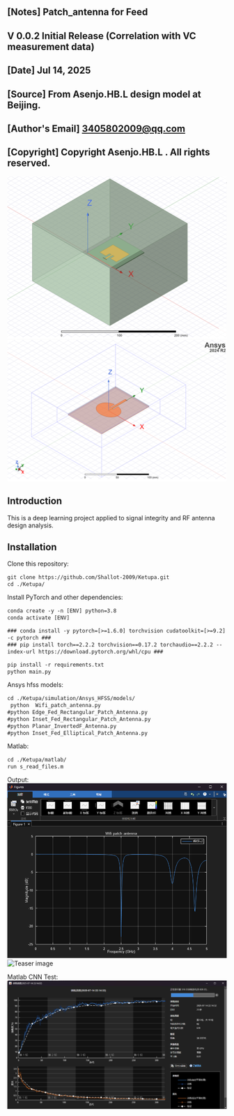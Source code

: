 ##  [Notes]  Patch_antenna for Feed
##  V 0.0.2  Initial Release (Correlation with VC measurement data)
##  [Date]  Jul 14, 2025
##  [Source] From Asenjo.HB.L design model at Beijing.
##  [Author's Email]  3405802009@qq.com
##  [Copyright]  Copyright Asenjo.HB.L . All rights reserved.

![Teaser image](./assets/wifi_patch_antenna.bmp)
![Teaser image](./assets/Elliptical_Patch_Antenna.bmp)




## Introduction
This is a deep learning project applied to signal integrity and RF antenna design analysis.

## Installation
 
Clone this repository:

```
git clone https://github.com/Shallot-2009/Ketupa.git
cd ./Ketupa/
```


Install PyTorch and other dependencies:

```
conda create -y -n [ENV] python=3.8
conda activate [ENV]
```

```
### conda install -y pytorch=[>=1.6.0] torchvision cudatoolkit=[>=9.2] -c pytorch ###
### pip install torch==2.2.2 torchvision==0.17.2 torchaudio==2.2.2 --index-url https://download.pytorch.org/whl/cpu ###
```

```
pip install -r requirements.txt
python main.py
```


Ansys hfss models:

```
cd ./Ketupa/simulation/Ansys_HFSS/models/
 python  Wifi_patch_antenna.py
#python Edge_Fed_Rectangular_Patch_Antenna.py
#python Inset_Fed_Rectangular_Patch_Antenna.py
#python Planar_InvertedF_Antenna.py
#python Inset_Fed_Elliptical_Patch_Antenna.py
```

Matlab:

```
cd ./Ketupa/matlab/
run s_read_files.m
```

Output:
![Teaser image](./assets/wifi_patch_antenna_(s_matlab).bmp)
![Teaser image](./simulation/Ansys_HFSS/sim_results/Wifi_patch_antenna.bmp)

Matlab CNN Test:
![Teaser image](./assets/Matlab_CNN_test.bmp)
